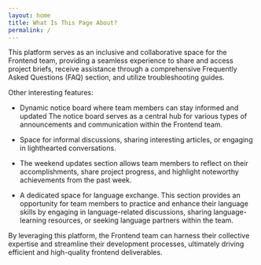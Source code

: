 ```yaml
---
layout: home
title: What Is This Page About?
permalink: /
---
```


This platform serves as an inclusive and collaborative space for the Frontend team, providing a seamless experience to share and access project briefs, receive assistance through a comprehensive Frequently Asked Questions (FAQ) section, and utilize troubleshooting guides. 

Other interesting features:

- Dynamic notice board where team members can stay informed and updated The notice board serves as a central hub for various types of announcements and communication within the Frontend team. 

- Space for informal discussions, sharing interesting articles, or engaging in lighthearted conversations. 


- The weekend updates section allows team members to reflect on their accomplishments, share project progress, and highlight noteworthy achievements from the past week.

- A dedicated space for language exchange. This section provides an opportunity for team members to practice and enhance their language skills by engaging in language-related discussions, sharing language-learning resources, or seeking language partners within the team.


By leveraging this platform, the Frontend team can harness their collective expertise and streamline their development processes, ultimately driving efficient and high-quality frontend deliverables.